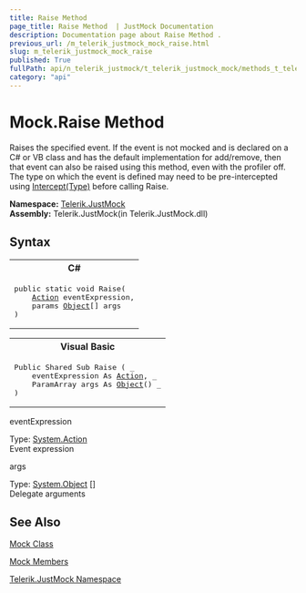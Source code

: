 ```yaml
---
title: Raise Method 
page_title: Raise Method  | JustMock Documentation
description: Documentation page about Raise Method .
previous_url: /m_telerik_justmock_mock_raise.html
slug: m_telerik_justmock_mock_raise
published: True
fullPath: api/n_telerik_justmock/t_telerik_justmock_mock/methods_t_telerik_justmock_mock/m_telerik_justmock_mock_raise
category: "api"
---
```


# Mock.Raise Method



Raises the specified event. If the event is not mocked and is declared on a C# or VB class and has the default implementation for add/remove, then that event can also be raised using this method, even with the profiler off. The type on which the event is defined may need to be pre-intercepted using [Intercept(Type)](m_telerik_justmock_mock_intercept) before calling Raise.


 **Namespace:**  [Telerik.JustMock](n_telerik_justmock) <br> **Assembly:** Telerik.JustMock(in Telerik.JustMock.dll)
## Syntax


<div id="syntaxCodeBlocks" class="code"><span codeLanguage="CSharp"><table><tr><th>C#</th></tr><tr><td><pre xml:space="preserve"><span class="keyword">public</span> <span class="keyword">static</span> <span class="keyword">void</span> <span class="identifier">Raise</span>(
	<a href="https://msdn2.microsoft.com/en-us/library/bb534741" target="_blank">Action</a> <span class="parameter">eventExpression</span>,
	<span class="keyword">params</span> <a href="https://msdn2.microsoft.com/en-us/library/e5kfa45b" target="_blank">Object</a>[] <span class="parameter">args</span>
)</pre></td></tr></table></span><span codeLanguage="VisualBasicDeclaration"><table><tr><th>Visual Basic</th></tr><tr><td><pre xml:space="preserve"><span class="keyword">Public</span> <span class="keyword">Shared</span> <span class="keyword">Sub</span> <span class="identifier">Raise</span> ( _
	<span class="parameter">eventExpression</span> <span class="keyword">As</span> <a href="https://msdn2.microsoft.com/en-us/library/bb534741" target="_blank">Action</a>, _
	<span class="keyword">ParamArray</span> <span class="parameter">args</span> <span class="keyword">As</span> <a href="https://msdn2.microsoft.com/en-us/library/e5kfa45b" target="_blank">Object</a>() _
)</pre></td></tr></table></span></div>



eventExpression<br>


Type: [System.Action](bb534741) <br>Event expression



args<br>


Type: [System.Object](e5kfa45b) []<br>Delegate arguments




## See Also



 [Mock Class](t_telerik_justmock_mock) 

 [Mock Members](allmembers_t_telerik_justmock_mock) 

 [Telerik.JustMock Namespace](n_telerik_justmock) 



